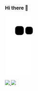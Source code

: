 ### Hi there 👋

<!--
**miyazatojj/miyazatojj** is a ✨ _special_ ✨ repository because its `README.md` (this file) appears on your GitHub profile.

Here are some ideas to get you started:

- 🔭 I’m currently working on ...
- 🌱 I’m currently learning ...
- 👯 I’m looking to collaborate on ...
- 🤔 I’m looking for help with ...
- 💬 Ask me about ...
- 📫 How to reach me: ...
- 😄 Pronouns: ...
- ⚡ Fun fact: ...
-->

![Snake animation](https://github.com/miyazatojj/miyazatojj/blob/output/github-contribution-grid-snake.svg)

<div>
<a href="https://github.com/miyazatojj">
<img height="180em" src="https://github-readme-stats.vercel.app/api/top-langs/?username=miyazato&layout=compact&langs_count=7&theme=radical"/>
<img height="180em" src="https://github-readme-stats.vercel.app/api?username=miyazatojj&show_icons=true&theme=radical&include_all_commits=true&count_private=true"/>
</div>
  
